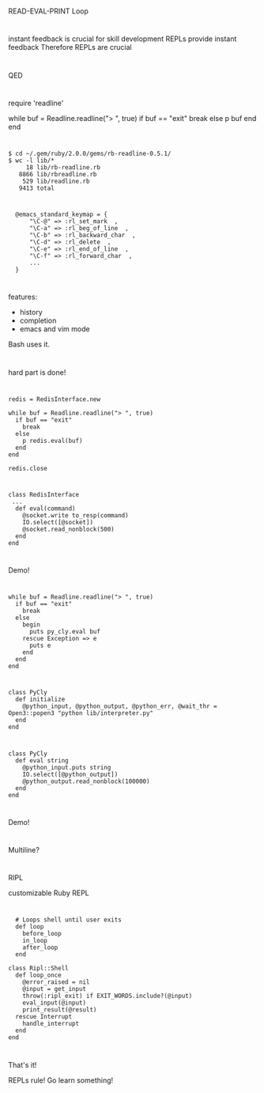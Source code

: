 
#

READ-EVAL-PRINT Loop

#

instant feedback is crucial for skill development
REPLs provide instant feedback
Therefore REPLs are crucial

#

QED

#

require 'readline'

while buf = Readline.readline("> ", true)
  if buf == "exit"
    break
  else
    p buf
  end
end

#

```
$ cd ~/.gem/ruby/2.0.0/gems/rb-readline-0.5.1/
$ wc -l lib/*
     18 lib/rb-readline.rb
   8866 lib/rbreadline.rb
    529 lib/readline.rb
   9413 total
```

#

```
  @emacs_standard_keymap = {
      "\C-@" => :rl_set_mark  ,
      "\C-a" => :rl_beg_of_line  ,
      "\C-b" => :rl_backward_char  ,
      "\C-d" => :rl_delete  ,
      "\C-e" => :rl_end_of_line  ,
      "\C-f" => :rl_forward_char  ,
      ...
  }
```

#

features:

- history
- completion
- emacs and vim mode

Bash uses it.

#

hard part is done!

#


```
redis = RedisInterface.new

while buf = Readline.readline("> ", true)
  if buf == "exit"
    break
  else
    p redis.eval(buf)
  end
end

redis.close
```

#

```
class RedisInterface
 ...
  def eval(command)
    @socket.write to_resp(command)
    IO.select([@socket])
    @socket.read_nonblock(500)
  end
end
```

#

Demo!

#

```
while buf = Readline.readline("> ", true)
  if buf == "exit"
    break
  else
    begin
      puts py_cly.eval buf
    rescue Exception => e
      puts e
    end
  end
end
```

#

```
class PyCly
  def initialize
    @python_input, @python_output, @python_err, @wait_thr = Open3::popen3 "python lib/interpreter.py"
  end
end
```

#

```
class PyCly
  def eval string
    @python_input.puts string
    IO.select([@python_output])
    @python_output.read_nonblock(100000)
  end
end
```

#

Demo!

#

Multiline?

#

RIPL

customizable Ruby REPL

#

```
  # Loops shell until user exits
  def loop
    before_loop
    in_loop
    after_loop
  end
```

```
class Ripl::Shell
  def loop_once
    @error_raised = nil
    @input = get_input
    throw(:ripl_exit) if EXIT_WORDS.include?(@input)
    eval_input(@input)
    print_result(@result)
  rescue Interrupt
    handle_interrupt
  end
end
```

#

That's it!

REPLs rule! Go learn something!
